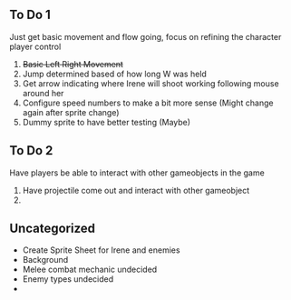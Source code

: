 ## To Do 1
Just get basic movement and flow going, focus on refining the character player control 

1. ~~Basic Left Right Movement~~
2. Jump determined based of how long W was held
3. Get arrow indicating where Irene will shoot working following mouse around her
4. Configure speed numbers to make a bit more sense (Might change again after sprite change)
4. Dummy sprite to have better testing (Maybe)

## To Do 2
Have players be able to interact with other gameobjects in the game

1. Have projectile come out and interact with other gameobject
2. 

## Uncategorized
- Create Sprite Sheet for Irene and enemies
- Background
- Melee combat mechanic undecided 
- Enemy types undecided
- 